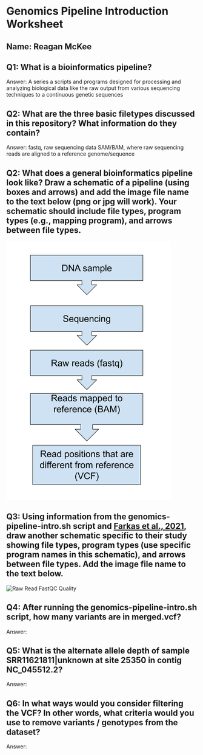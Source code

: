 # Genomics Pipeline Introduction Worksheet

<!--- Write name below --->
## Name: Reagan McKee

<!--- For this worksheet, answer the following questions --->

## Q1: What is a bioinformatics pipeline?
Answer: A series a scripts and programs designed for processing and analyzing
biological data like the raw output from various sequencing techniques to a
continuous genetic sequences


## Q2: What are the three basic filetypes discussed in this repository? What information do they contain?
Answer: fastq, raw sequencing data
        SAM/BAM, where raw sequencing reads are aligned to a reference
        genome/sequence

## Q2: What does a general bioinformatics pipeline look like? Draw a schematic of a pipeline (using boxes and arrows) and add the image file name to the <insert-file-name-here> text below (png or jpg will work). Your schematic should include file types, program types (e.g., mapping program), and arrows between file types.
![Raw Read FastQC Quality](./general_genomics_pipeline.png)

## Q3: Using information from the genomics-pipeline-intro.sh script and [Farkas et al., 2021](https://doi.org/10.3389/fmicb.2021.665041), draw another schematic specific to their study showing file types, program types (use specific program names in this schematic), and arrows between file types. Add the image file name to the <insert-file-name-here> text below.
![Raw Read FastQC Quality](./<insert-file-name-here>)

## Q4: After running the genomics-pipeline-intro.sh script, how many variants are in merged.vcf?
Answer:

## Q5: What is the alternate allele depth of sample SRR11621811|unknown at site 25350 in contig NC_045512.2?
Answer:

## Q6: In what ways would you consider filtering the VCF? In other words, what criteria would you use to remove variants / genotypes from the dataset?
Answer:
